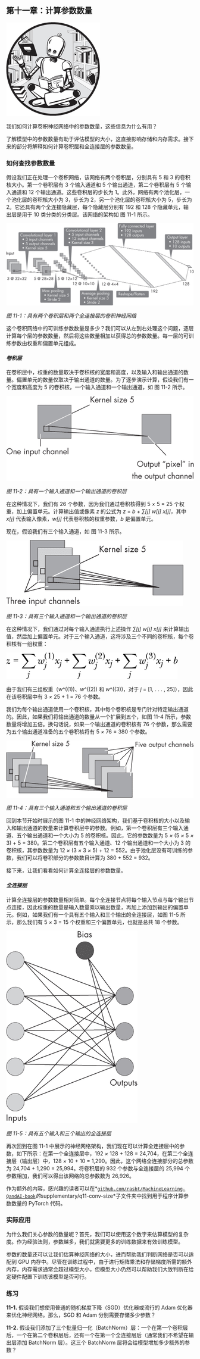 ## 第十一章：**计算参数数量**

![Image](img/common.jpg)

我们如何计算卷积神经网络中的参数数量，这些信息为什么有用？

了解模型中的参数数量有助于评估模型的大小，这直接影响存储和内存需求。接下来的部分将解释如何计算卷积层和全连接层的参数数量。

### **如何查找参数数量**

假设我们正在处理一个卷积网络，该网络有两个卷积层，分别具有 5 和 3 的卷积核大小。第一个卷积层有 3 个输入通道和 5 个输出通道，第二个卷积层有 5 个输入通道和 12 个输出通道。这些卷积层的步长为 1。此外，网络有两个池化层，一个池化层的卷积核大小为 3，步长为 2，另一个池化层的卷积核大小为 5，步长为 2。它还具有两个全连接隐藏层，每个隐藏层分别有 192 和 128 个隐藏单元，输出层是用于 10 类分类的分类层。该网络的架构如 图 11-1 所示。

![Image](img/11fig01.jpg)

*图 11-1：具有两个卷积层和两个全连接层的卷积神经网络*

这个卷积网络中的可训练参数数量是多少？我们可以从左到右处理这个问题，逐层计算每个层的参数数量，然后将这些数量相加以获得总的参数数量。每一层的可训练参数由权重和偏置单元组成。

#### ***卷积层***

在卷积层中，权重的数量取决于卷积核的宽度和高度，以及输入和输出通道的数量。偏置单元的数量仅取决于输出通道的数量。为了逐步演示计算，假设我们有一个宽度和高度为 5 的卷积核，一个输入通道和一个输出通道，如 图 11-2 所示。

![Image](img/11fig02.jpg)

*图 11-2：具有一个输入通道和一个输出通道的卷积层*

在这种情况下，我们有 26 个参数，因为我们通过卷积核得到 5 *×* 5 = 25 个权重，加上偏置单元。计算输出值或像素 *z* 的公式为 *z* = *b* + *∑[j] w[j] x[j]*，其中 *x[j]* 代表输入像素，*w[j]* 代表卷积核的权重参数，*b* 是偏置单元。

现在，假设我们有三个输入通道，如 图 11-3 所示。

![Image](img/11fig03.jpg)

*图 11-3：具有三个输入通道和一个输出通道的卷积层*

在这种情况下，我们通过对每个输入通道执行上述操作 *∑[j] w[j] x[j]* 来计算输出值，然后加上偏置单元。对于三个输入通道，这将涉及三个不同的卷积核，每个卷积核有一组权重：

![Image](img/f0071-01.jpg)

由于我们有三组权重（*w*^((1))、*w*^((2)) 和 *w*^((3))，对于 *j* = [1, . . . , 25]），因此在该卷积层中有 3 *×* 25 + 1 = 76 个参数。

我们为每个输出通道使用一个卷积核，其中每个卷积核是专门针对特定输出通道的。因此，如果我们将输出通道的数量从一个扩展到五个，如图 11-4 所示，参数数量将增加五倍。换句话说，如果一个输出通道的卷积核有 76 个参数，那么需要为五个输出通道准备的五个卷积核将有 5 *×* 76 = 380 个参数。

![Image](img/11fig04.jpg)

*图 11-4：具有三个输入通道和五个输出通道的卷积层*

回到本节开始时展示的图 11-1 中的神经网络架构，我们基于卷积核的大小以及输入和输出通道的数量来计算卷积层中的参数。例如，第一个卷积层有三个输入通道、五个输出通道和一个大小为 5 的卷积核。因此，它的参数数量为 5 *×* (5 *×* 5 *×* 3) + 5 = 380。第二个卷积层有五个输入通道、12 个输出通道和一个大小为 3 的卷积核，其参数数量为 12 *×* (3 *×* 3 *×* 5) + 12 = 552。由于池化层没有可训练的参数，我们可以将卷积部分的参数数目计算为 380 + 552 = 932。

接下来，让我们看看如何计算全连接层的参数数量。

#### ***全连接层***

计算全连接层的参数数量相对简单。每个全连接节点将每个输入节点与每个输出节点连接，因此权重的数量是输入数量乘以输出数量，再加上添加到输出的偏置单元。例如，如果我们有一个具有五个输入和三个输出的全连接层，如图 11-5 所示，那么我们有 5 *×* 3 = 15 个权重和三个偏置单元，也就是总共 18 个参数。

![Image](img/11fig05.jpg)

*图 11-5：具有五个输入和三个输出的全连接层*

再次回到在图 11-1 中展示的神经网络架构，我们现在可以计算全连接层中的参数，如下所示：在第一个全连接层中，192 *×* 128 + 128 = 24,704，在第二个全连接层（输出层）中，128 *×* 10 + 10 = 1,290。因此，这个网络全连接部分的总参数为 24,704 + 1,290 = 25,994。将卷积层的 932 个参数与全连接层的 25,994 个参数相加，我们可以得出该网络的总参数数为 26,926。

作为额外的内容，感兴趣的读者可以在*[`github.com/rasbt/MachineLearning-QandAI-book`](https://github.com/rasbt/MachineLearning-QandAI-book)*的*supplementary/q11-conv-size*子文件夹中找到用于程序计算参数数量的 PyTorch 代码。

### **实际应用**

为什么我们关心参数的数量呢？首先，我们可以使用这个数字来估算模型的复杂度。作为经验法则，参数越多，我们就需要更多的训练数据来有效训练模型。

参数的数量还可以让我们估算神经网络的大小，进而帮助我们判断网络是否可以适配到 GPU 内存中。尽管在训练过程中，由于进行矩阵乘法和存储梯度所需的额外内存，内存需求通常会超过模型大小，但模型大小仍然可以帮助我们大致判断在给定硬件配置下训练该模型是否可行。

### **练习**

**11-1.** 假设我们想使用普通的随机梯度下降（SGD）优化器或流行的 Adam 优化器来优化神经网络。那么，SGD 和 Adam 分别需要存储多少参数？

**11-2.** 假设我们添加了三个批量归一化（BatchNorm）层：一个在第一个卷积层后，一个在第二个卷积层后，还有一个在第一个全连接层后（通常我们不希望在输出层添加 BatchNorm 层）。这三个 BatchNorm 层将会给模型增加多少额外的参数？
